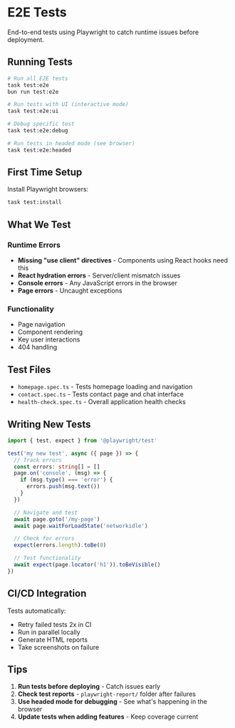 # E2E Tests

End-to-end tests using Playwright to catch runtime issues before deployment.

## Running Tests

```bash
# Run all E2E tests
task test:e2e
bun run test:e2e

# Run tests with UI (interactive mode)
task test:e2e:ui

# Debug specific test
task test:e2e:debug

# Run tests in headed mode (see browser)
task test:e2e:headed
```

## First Time Setup

Install Playwright browsers:
```bash
task test:install
```

## What We Test

### Runtime Errors
- **Missing "use client" directives** - Components using React hooks need this
- **React hydration errors** - Server/client mismatch issues
- **Console errors** - Any JavaScript errors in the browser
- **Page errors** - Uncaught exceptions

### Functionality
- Page navigation
- Component rendering
- Key user interactions
- 404 handling

## Test Files

- `homepage.spec.ts` - Tests homepage loading and navigation
- `contact.spec.ts` - Tests contact page and chat interface
- `health-check.spec.ts` - Overall application health checks

## Writing New Tests

```typescript
import { test, expect } from '@playwright/test'

test('my new test', async ({ page }) => {
  // Track errors
  const errors: string[] = []
  page.on('console', (msg) => {
    if (msg.type() === 'error') {
      errors.push(msg.text())
    }
  })

  // Navigate and test
  await page.goto('/my-page')
  await page.waitForLoadState('networkidle')

  // Check for errors
  expect(errors.length).toBe(0)

  // Test functionality
  await expect(page.locator('h1')).toBeVisible()
})
```

## CI/CD Integration

Tests automatically:
- Retry failed tests 2x in CI
- Run in parallel locally
- Generate HTML reports
- Take screenshots on failure

## Tips

1. **Run tests before deploying** - Catch issues early
2. **Check test reports** - `playwright-report/` folder after failures
3. **Use headed mode for debugging** - See what's happening in the browser
4. **Update tests when adding features** - Keep coverage current
